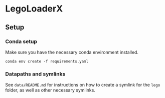 # LegoLoaderX

## Setup

### Conda setup
Make sure you have the necessary conda environment installed.
```
conda env create -f requirements.yaml
```

### Datapaths and symlinks
See `data/README.md` for instructions on how to create a symlink for the `lego` folder, as well as other necessary symlinks.

